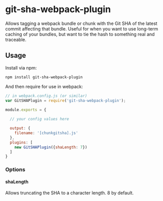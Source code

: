 # git-sha-webpack-plugin

Allows tagging a webpack bundle or chunk with the Git SHA of the latest commit affecting that bundle. Useful for when you want to use long-term caching of your bundles, but want to tie the hash to something real and traceable.

## Usage

Install via npm:

```shell
npm install git-sha-webpack-plugin
```

And then require for use in webpack:

```javascript
// in webpack.config.js (or similar)
var GitSHAPlugin = require('git-sha-webpack-plugin');

module.exports = {
  
  // your config values here

  output: {
    filename: '[chunkgitsha].js'
  },
  plugins: [
    new GitSHAPlugin({shaLength: 7})
  ]
}
```

### Options

#### shaLength

Allows truncating the SHA to a character length. 8 by default.
